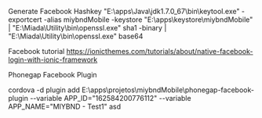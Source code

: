 Generate Facebook Hashkey
"E:\apps\Java\jdk1.7.0_67\bin\keytool.exe" -exportcert -alias miybndMobile -keystore "E:\apps\keystore\miybndMobile" | "E:\Miada\Utility\bin\openssl.exe" sha1 -binary | "E:\Miada\Utility\bin\openssl.exe" base64



Facebook tutorial
https://ionicthemes.com/tutorials/about/native-facebook-login-with-ionic-framework

Phonegap Facebook Plugin

cordova -d plugin add E:\apps\projetos\miybndMobile\phonegap-facebook-plugin --variable APP_ID="162584200776112" --variable APP_NAME="MIYBND - Test1"
asd